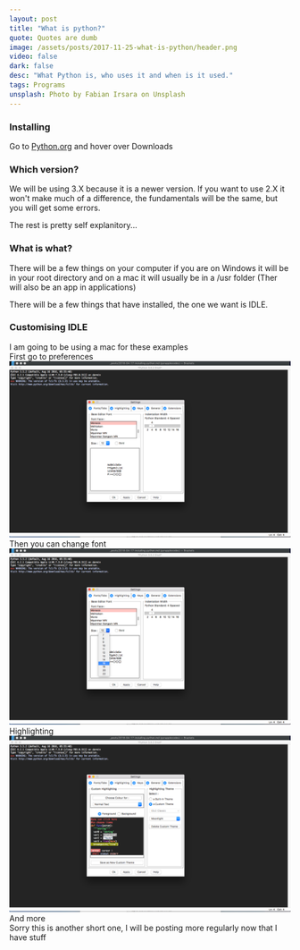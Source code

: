 ```yaml
---
layout: post
title: "What is python?"
quote: Quotes are dumb
image: /assets/posts/2017-11-25-what-is-python/header.png
video: false
dark: false
desc: "What Python is, who uses it and when is it used."
tags: Programs
unsplash: Photo by Fabian Irsara on Unsplash
---
```


### Installing
Go to <a href="https://python.org">Python.org</a> and hover over Downloads

### Which version?
We will be using 3.X because it is a newer version. If you want to use 2.X it won't make much of a difference, the fundamentals will be the same, but you will get some errors.



The rest is pretty self explanitory... 

### What is what?
There will be a few things on your computer if you are on Windows it will be in your root directory and on a mac it will usually be in a /usr folder (Ther will also be an app in applications)

There will be a few things that have installed, the one we want is IDLE.


### Customising IDLE

<div class="message2">I am going to be using a mac for these examples</div>
First go to preferences 
<img src="/assets/posts/2018-04-17-installing-python/screenshots/Screen%20Shot%202018-04-17%20at%205.48.15%20pm.png">
Then you can change font
<img src="/assets/posts/2018-04-17-installing-python/screenshots/Screen%20Shot%202018-04-17%20at%205.48.20%20pm.png">
Highlighting
<img src="/assets/posts/2018-04-17-installing-python/screenshots/Screen%20Shot%202018-04-17%20at%205.48.35%20pm.png">
And more


<div class="message">Sorry this is another short one, I will be posting more regularly now that I have stuff</div>

